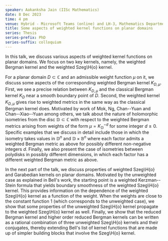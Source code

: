 ```yaml
---
speaker: Aakanksha Jain (IISc Mathematics)
date: 8 Dec 2023
time: 4 pm
venue: Hybrid - Microsoft Teams (online) and LH-3, Mathematics Department
title: Some aspects of weighted kernel functions on planar domains
series: Thesis
series-prefix: PhD
series-suffix: colloquium
---
```



In this talk, we discuss various aspects of weighted kernel functions on planar domains. We focus on two key kernels, namely,
the weighted Bergman kernel and the weighted Szeg\H{o} kernel.

For a planar domain $D \subset \mathbb C$ and an admissible weight function $\mu$ on it, we discuss some aspects of the
corresponding weighted Bergman kernel $K_{D, \mu}$. First, we see a precise relation between $K_{D, \mu}$ and the classical
Bergman kernel $K_D$ near a smooth boundary point of $D$. Second, the weighted kernel $K_{D, \mu}$ gives rise to weighted
metrics in the same way as the classical Bergman kernel does. Motivated by work of Mok, Ng, Chan--Yuan and Chan--Xiao--Yuan
among others, we talk about the nature of holomorphic isometries from the disc $\mathbb D \subset \mathbb C$ with respect to
the weighted Bergman metrics arising from weights of the form $\mu = K_{\mathbb D}^{-d}$ for some integer $d \geq 0$. Specific
examples that we discuss in detail include those in which the isometry takes values in $\mathbb D^n$ and
$\mathbb D \times \mathbb B^n$ where each factor admits a weighted Bergman metric as above for possibly different non-negative
integers $d$. Finally, we also present the case of isometries between polydisks in possibly different dimensions, in which each
factor has a different weighted Bergman metric as above.

In the next part of the talk, we discuss properties of weighted Szeg\H{o} and Garabedian kernels on planar domains. Motivated by
the unweighted case as explained in Bell's work, the starting point is a weighted Kerzman--Stein formula that yields boundary
smoothness of the weighted Szeg\H{o} kernel. This provides information on the dependence of the weighted Szeg\H{o} kernel as a
function of the weight. When the weights are close to the constant function $1$ (which corresponds to the unweighted case), we
show that some properties of the unweighted Szeg\H{o} kernel propagate to the weighted Szeg\H{o} kernel as well. Finally, we show
that the reduced Bergman kernel and higher order reduced Bergman kernels can be written as a rational combination of three
unweighted Szeg\H{o} kernels and their conjugates, thereby extending Bell's list of kernel functions that are made up of simpler
building blocks that involve the Szeg\H{o} kernel.
